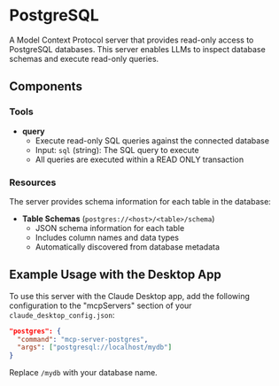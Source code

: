 # PostgreSQL

A Model Context Protocol server that provides read-only access to PostgreSQL databases. This server enables LLMs to inspect database schemas and execute read-only queries.

## Components

### Tools

- **query**
  - Execute read-only SQL queries against the connected database
  - Input: `sql` (string): The SQL query to execute
  - All queries are executed within a READ ONLY transaction

### Resources

The server provides schema information for each table in the database:

- **Table Schemas** (`postgres://<host>/<table>/schema`)
  - JSON schema information for each table
  - Includes column names and data types
  - Automatically discovered from database metadata

## Example Usage with the Desktop App

To use this server with the Claude Desktop app, add the following configuration to the "mcpServers" section of your `claude_desktop_config.json`:

```json
"postgres": {
  "command": "mcp-server-postgres",
  "args": ["postgresql://localhost/mydb"]
}
```

Replace `/mydb` with your database name.
